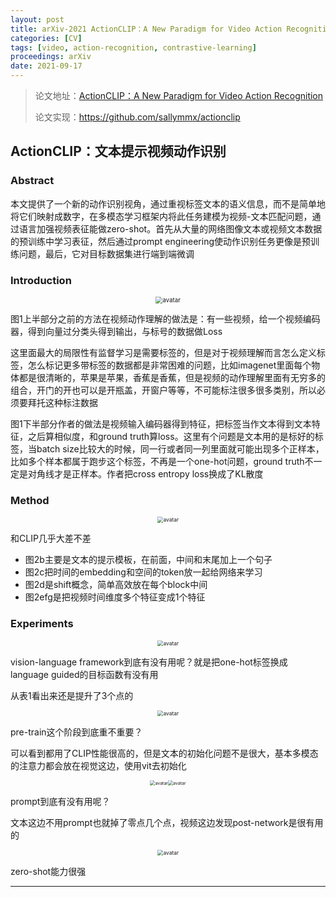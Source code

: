 ```yaml
---
layout: post
title: arXiv-2021 ActionCLIP：A New Paradigm for Video Action Recognition
categories: [CV]
tags: [video, action-recognition, contrastive-learning]
proceedings: arXiv
date: 2021-09-17
---
```


> 论文地址：[ActionCLIP：A New Paradigm for Video Action Recognition](https://arxiv.org/pdf/2109.08472.pdf)
>
> 论文实现：<https://github.com/sallymmx/actionclip>

## ActionCLIP：文本提示视频动作识别

### Abstract

本文提供了一个新的动作识别视角，通过重视标签文本的语义信息，而不是简单地将它们映射成数字，在多模态学习框架内将此任务建模为视频-文本匹配问题，通过语言加强视频表征能做zero-shot。首先从大量的网络图像文本或视频文本数据的预训练中学习表征，然后通过prompt engineering使动作识别任务更像是预训练问题，最后，它对目标数据集进行端到端微调

### Introduction

<div align="center" style="float:center"><img src="https://blog-img-1259433191.cos.ap-shanghai.myqcloud.com/ActionCLIP/fig1.png" alt="avatar" style="zoom:70%;" /></div>

图1上半部分之前的方法在视频动作理解的做法是：有一些视频，给一个视频编码器，得到向量过分类头得到输出，与标号的数据做Loss

这里面最大的局限性有监督学习是需要标签的，但是对于视频理解而言怎么定义标签，怎么标记更多带标签的数据都是非常困难的问题，比如imagenet里面每个物体都是很清晰的，苹果是苹果，香蕉是香蕉，但是视频的动作理解里面有无穷多的组合，开门的开也可以是开瓶盖，开窗户等等，不可能标注很多很多类别，所以必须要拜托这种标注数据

图1下半部分作者的做法是视频输入编码器得到特征，把标签当作文本得到文本特征，之后算相似度，和ground truth算loss。这里有个问题是文本用的是标好的标签，当batch size比较大的时候，同一行或者同一列里面就可能出现多个正样本，比如多个样本都属于跑步这个标签，不再是一个one-hot问题，ground truth不一定是对角线才是正样本。作者把cross entropy loss换成了KL散度

### Method

<div align="center" style="float:center"><img src="https://blog-img-1259433191.cos.ap-shanghai.myqcloud.com/ActionCLIP/fig2.png" alt="avatar" style="zoom:60%;" /></div>

和CLIP几乎大差不差 

- 图2b主要是文本的提示模板，在前面，中间和末尾加上一个句子
- 图2c把时间的embedding和空间的token放一起给网络来学习
- 图2d是shift概念，简单高效放在每个block中间
- 图2efg是把视频时间维度多个特征变成1个特征

### Experiments

<div align="center" style="float:center"><img src="https://blog-img-1259433191.cos.ap-shanghai.myqcloud.com/ActionCLIP/tab1.png" alt="avatar" style="zoom:60%;" /></div>

vision-language framework到底有没有用呢？就是把one-hot标签换成language guided的目标函数有没有用

从表1看出来还是提升了3个点的

<div align="center" style="float:center"><img src="https://blog-img-1259433191.cos.ap-shanghai.myqcloud.com/ActionCLIP/tab2.png" alt="avatar" style="zoom:60%;" /></div>

pre-train这个阶段到底重不重要？

可以看到都用了CLIP性能很高的，但是文本的初始化问题不是很大，基本多模态的注意力都会放在视觉这边，使用vit去初始化

<div align="center" style="float:center"><img src="https://blog-img-1259433191.cos.ap-shanghai.myqcloud.com/ActionCLIP/tab3.png" alt="avatar" style="zoom:50%;" /><img src="https://blog-img-1259433191.cos.ap-shanghai.myqcloud.com/ActionCLIP/tab4.png" alt="avatar" style="zoom:50%;" /></div>

prompt到底有没有用呢？

文本这边不用prompt也就掉了零点几个点，视频这边发现post-network是很有用的

<div align="center" style="float:center"><img src="https://blog-img-1259433191.cos.ap-shanghai.myqcloud.com/ActionCLIP/fig3.png" alt="avatar" style="zoom:60%;" /></div>

zero-shot能力很强

<HR align=left color=#987cb9 SIZE=1>
